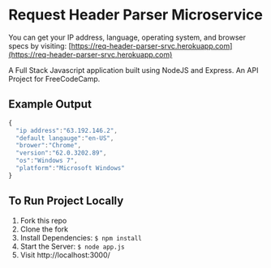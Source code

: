 # Request Header Parser Microservice

You can get your IP address, language, operating system, and browser specs by visiting:
[https://req-header-parser-srvc.herokuapp.com](https://req-header-parser-srvc.herokuapp.com)

A Full Stack Javascript application built using NodeJS and Express.
An API Project for FreeCodeCamp.

## Example Output

```javascript
{
  "ip address":"63.192.146.2", 
  "default langauge":"en-US", 
  "brower":"Chrome", 
  "version":"62.0.3202.89", 
  "os":"Windows 7", 
  "platform":"Microsoft Windows" 
}
```

## To Run Project Locally
1. Fork this repo
2. Clone the fork
3. Install Dependencies: `$ npm install`
4. Start the Server: `$ node app.js`
5. Visit http://localhost:3000/
